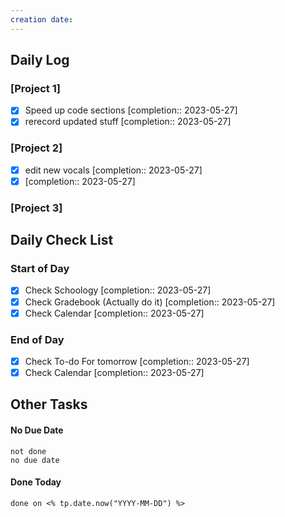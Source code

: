```yaml
---
creation date: 
---
```


## Daily Log

### [Project 1]
- [x] Speed up code sections  [completion:: 2023-05-27]
- [x] rerecord updated stuff  [completion:: 2023-05-27]

### [Project 2]
- [x] edit new vocals  [completion:: 2023-05-27]
- [x]   [completion:: 2023-05-27]

### [Project 3]

## Daily Check List

### Start of Day

- [x] Check Schoology  [completion:: 2023-05-27]
- [x] Check Gradebook (Actually do it)  [completion:: 2023-05-27]
- [x] Check Calendar  [completion:: 2023-05-27]

### End of Day

- [x] Check To-do For tomorrow  [completion:: 2023-05-27]
- [x] Check Calendar  [completion:: 2023-05-27]

## Other Tasks

#### No Due Date

```tasks
not done
no due date
```

#### Done Today

```tasks
done on <% tp.date.now("YYYY-MM-DD") %>
```
